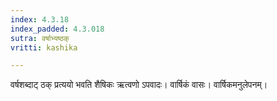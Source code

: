 ```yaml
---
index: 4.3.18
index_padded: 4.3.018
sutra: वर्षाभ्यष्ठक्
vritti: kashika

---
```

वर्षशब्दाट् ठक् प्रत्ययो भवति शैषिकः ऋत्वणो ऽपवादः। वार्षिकं वासः। वार्षिकमनुलेपनम्।